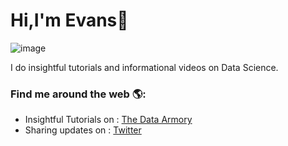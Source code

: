 # Hi,I'm Evans👋

![image](https://user-images.githubusercontent.com/66929420/222080716-a4e502df-d2f8-48cb-b685-f9a4d1a4378c.png)

I do insightful tutorials and informational videos on Data Science.

### Find me around the web 🌎:
* Insightful Tutorials on : [The Data Armory](https://www.youtube.com/@thedataarmory)
* Sharing updates on : [Twitter](https://twitter.com/TheDataArmory)
